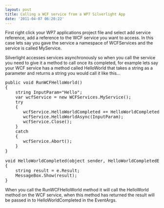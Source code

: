 ```yaml
---
layout: post
title: Calling a WCF service from a WP7 Silverlight App
date: '2011-04-07 06:20:22'
---
```


First right click your WP7 applications project file and select add service reference, add a reference to the WCF service you want to access. In this case lets say you gave the service a namespace of WCFServices and the service is called MyService.

Silverlight accesses services asynchronously so when you call the service you need to give it a method to call once its completed, for example lets say your WCF service has a method called HelloWorld that takes a string as a parameter and returns a string you would call it like this...
<pre class="brush: csharp; toolbar: false;">public void RunWCFHelloWorld()
{
    string InputParam="Hello";
    var wcfService = new WCFServices.MyService();
    try
    {
       wcfService.HelloWorldCompleted += HelloWorldCompleted;
       wcfService.HelloWorldAsync(InputParam);
       wcfService.Close();
    }
    catch
    {
       wcfService.Abort();
    }
}

void HelloWorldCompleted(object sender, HelloWorldCompletedEventArgs e)
{
    string result = e.Result;
    MessageBox.Show(result);
}</pre>
When you call the RunWCFHelloWorld method it will call the HelloWorld method on the WCF service, when this method has returned the result will be passed in to HelloWorldCompleted in the EventArgs.
